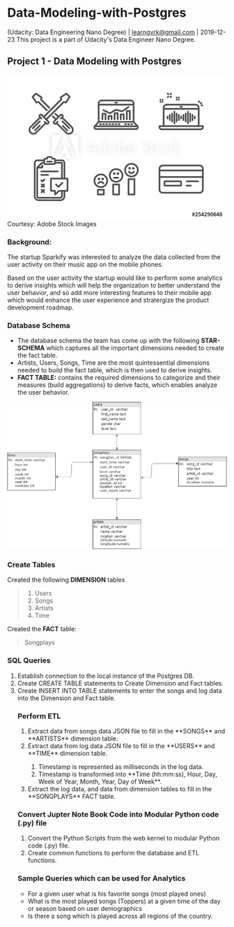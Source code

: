 # Data-Modeling-with-Postgres
(Udacity: Data Engineering Nano Degree) | learngvrk@gmail.com | 2019-12-23 This project is a part of Udacity's Data Engineer Nano Degree.

## Project 1 - Data Modeling with Postgres

![MUSIC DATA ANALYTICS](Music_App_Analytics.jpg)
Courtesy: Adobe Stock Images

### Background:
The startup Sparkify was interested to analyze the data collected from the user activity on their music app on the mobile phones.

Based on the user activity the startup would like to perform some analytics to derive insights which will help the organization to better understand the user behavior, and so add more interesting features to their mobile app which would enhance the user experience and stratergize the product development roadmap.

### Database Schema

- The database schema the team has come up with the following **STAR-SCHEMA** which captures all the important dimensions needed to create the fact table.
- Artists, Users, Songs, Time are the most quintessential dimensions needed to build the fact table, which is then used to derive insights.
- **FACT TABLE:** contains the required dimensions to categorize and their measures (build aggregations) to derive facts, which enables analyze the user behavior.

![STAR SCHEMA](Sparkifydb.png)

### Create Tables
Created the following **DIMENSION** tables
> 1. Users
> 2. Songs
> 3. Artists
> 4. Time

Created the **FACT** table: 
> Songplays

### SQL Queries
<ol>
  <li> Establish connection to the local instance of the Postgres DB.</li>
  <li> Create CREATE TABLE statements to Create Dimension and Fact tables.</li>
  <li> Create INSERT INTO TABLE statements to enter the songs and log data into the Dimension and Fact table.</li>

### Perform ETL
<ol>
<li> Extract data from songs data JSON file to fill in the **SONGS** and **ARTISTS** dimension table.</li>
<li> Extract data from log data JSON file to fill in the **USERS** and **TIME** dimension table.</li>
<ol>
  <li> Timestamp is represented as milliseconds in the log data.</li>
  <li> Timestamp is transformed into **Time (hh:mm:ss), Hour, Day, Week of Year, Month, Year, Day of Week**.</li>
</ol>
<li> Extract the log data, and data from dimension tables to fill in the **SONGPLAYS** FACT table.</li>
</ol>

### Convert Jupter Note Book Code into Modular Python code (.py) file
1. Convert the Python Scripts from the web kernel to modular Python code (.py) file.
2. Create common functions to perform the database and ETL functions.


### Sample Queries which can be used for Analytics
- For a given user what is his favorite songs (most played ones)
- What is the most played songs (Toppers) at a given time of the day or season based on user demographics
- Is there a song which is played across all regions of the country.
